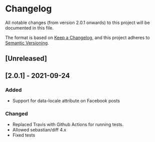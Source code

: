 # Changelog
All notable changes (from version 2.0.1 onwards) to this project will be 
documented in this file.

The format is based on [Keep a Changelog](https://keepachangelog.com/en/1.0.0/),
and this project adheres to [Semantic Versioning](https://semver.org/spec/v2.0.0.html).

## [Unreleased]

## [2.0.1] - 2021-09-24

### Added 
- Support for data-locale attribute on Facebook posts

### Changed
- Replaced Travis with Github Actions for running tests.
- Allowed sebastian/diff 4.x
- Fixed tests 
